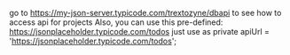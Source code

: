 go to https://my-json-server.typicode.com/trextozyne/dbapi to see how to access api for projects
Also, you can use this pre-defined: https://jsonplaceholder.typicode.com/todos
just use as   private apiUrl = 'https://jsonplaceholder.typicode.com/todos';

